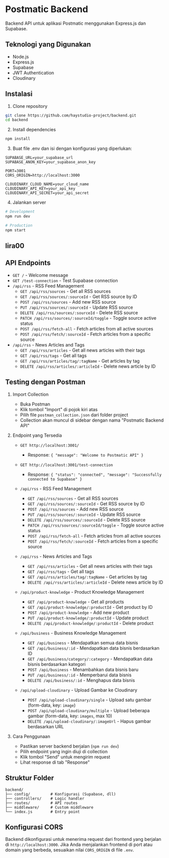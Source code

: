 # Postmatic Backend

Backend API untuk aplikasi Postmatic menggunakan Express.js dan Supabase.

## Teknologi yang Digunakan

- Node.js
- Express.js
- Supabase
- JWT Authentication
- Cloudinary

## Instalasi

1. Clone repository
```bash
git clone https://github.com/haystudio-project/backend.git
cd backend
```

2. Install dependencies
```bash
npm install
```

3. Buat file .env dan isi dengan konfigurasi yang diperlukan:
```env
SUPABASE_URL=your_supabase_url
SUPABASE_ANON_KEY=your_supabase_anon_key

PORT=3001
CORS_ORIGIN=http://localhost:3000

CLOUDINARY_CLOUD_NAME=your_cloud_name
CLOUDINARY_API_KEY=your_api_key
CLOUDINARY_API_SECRET=your_api_secret
```

4. Jalankan server
```bash
# Development
npm run dev

# Production
npm start
```
## lira00
## API Endpoints

- `GET /` - Welcome message
- `GET /test-connection` - Test Supabase connection
- `/api/rss` - RSS Feed Management
  - `GET /api/rss/sources` - Get all RSS sources
  - `GET /api/rss/sources/:sourceId` - Get RSS source by ID
  - `POST /api/rss/sources` - Add new RSS source
  - `PUT /api/rss/sources/:sourceId` - Update RSS source
  - `DELETE /api/rss/sources/:sourceId` - Delete RSS source
  - `PATCH /api/rss/sources/:sourceId/toggle` - Toggle source active status
  - `POST /api/rss/fetch-all` - Fetch articles from all active sources
  - `POST /api/rss/fetch/:sourceId` - Fetch articles from a specific source
- `/api/rss` - News Articles and Tags
  - `GET /api/rss/articles` - Get all news articles with their tags
  - `GET /api/rss/tags` - Get all tags
  - `GET /api/rss/articles/tag/:tagName` - Get articles by tag
  - `DELETE /api/rss/articles/:articleId` - Delete news article by ID

## Testing dengan Postman

1. Import Collection
   - Buka Postman
   - Klik tombol "Import" di pojok kiri atas
   - Pilih file `postman_collection.json` dari folder project
   - Collection akan muncul di sidebar dengan nama "Postmatic Backend API"

2. Endpoint yang Tersedia
   - `GET http://localhost:3001/`
     - Response: `{ "message": "Welcome to Postmatic API" }`
   
   - `GET http://localhost:3001/test-connection`
     - Response: `{ "status": "connected", "message": "Successfully connected to Supabase" }`

   - `/api/rss` - RSS Feed Management
     - `GET /api/rss/sources` - Get all RSS sources
     - `GET /api/rss/sources/:sourceId` - Get RSS source by ID
     - `POST /api/rss/sources` - Add new RSS source
     - `PUT /api/rss/sources/:sourceId` - Update RSS source
     - `DELETE /api/rss/sources/:sourceId` - Delete RSS source
     - `PATCH /api/rss/sources/:sourceId/toggle` - Toggle source active status
     - `POST /api/rss/fetch-all` - Fetch articles from all active sources
     - `POST /api/rss/fetch/:sourceId` - Fetch articles from a specific source
   - `/api/rss` - News Articles and Tags
     - `GET /api/rss/articles` - Get all news articles with their tags
     - `GET /api/rss/tags` - Get all tags
     - `GET /api/rss/articles/tag/:tagName` - Get articles by tag
     - `DELETE /api/rss/articles/:articleId` - Delete news article by ID
   - `/api/product-knowledge` - Product Knowledge Management
      - `GET /api/product-knowledge` - Get all products
      - `GET /api/product-knowledge/:productId` - Get product by ID
      - `POST /api/product-knowledge` - Add new product
      - `PUT /api/product-knowledge/:productId` - Update product
      - `DELETE /api/product-knowledge/:productId` - Delete product
   - `/api/business` - Business Knowledge Management
      - `GET /api/business` - Mendapatkan semua data bisnis
      - `GET /api/business/:id` - Mendapatkan data bisnis berdasarkan ID
      - `GET /api/business/category/:category` - Mendapatkan data bisnis berdasarkan kategori
      - `POST /api/business` - Menambahkan data bisnis baru
      - `PUT /api/business/:id` - Memperbarui data bisnis
      - `DELETE /api/business/:id` - Menghapus data bisnis
    - `/api/upload-cloudinary` - Upload Gambar ke Cloudinary
      - `POST /api/upload-cloudinary/single` - Upload satu gambar (form-data, key: `image`)
      - `POST /api/upload-cloudinary/multiple` - Upload beberapa gambar (form-data, key: `images`, max 10)
      - `DELETE /api/upload-cloudinary/:imageUrl` - Hapus gambar berdasarkan URL

3. Cara Penggunaan
   - Pastikan server backend berjalan (`npm run dev`)
   - Pilih endpoint yang ingin diuji di collection
   - Klik tombol "Send" untuk mengirim request
   - Lihat response di tab "Response"

## Struktur Folder

```
backend/
├── config/         # Konfigurasi (Supabase, dll)
├── controllers/    # Logic handler
├── routes/         # API routes
├── middleware/     # Custom middleware
└── index.js        # Entry point
``` 

## Konfigurasi CORS

Backend dikonfigurasi untuk menerima request dari frontend yang berjalan di `http://localhost:3000`. Jika Anda menjalankan frontend di port atau domain yang berbeda, sesuaikan nilai `CORS_ORIGIN` di file `.env`.

